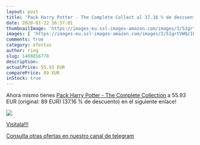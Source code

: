 ```yaml
---
layout: post
title: 'Pack Harry Potter - The Complete Collect al 37.16 % de descuento'
date: 2020-01-22 16:57:01
thumbnailImage: 'https://images-eu.ssl-images-amazon.com/images/I/51grtVWQzIL._SL200_.jpg'
images: [ 'https://images-eu.ssl-images-amazon.com/images/I/51grtVWQzIL._SL200_.jpg' ]
comments: true
category: ofertas
author: ring
slug: 1408856778
description:
actualPrice: 55.93 EUR
comparePrice: 89 EUR
inStock: true
---
```


Ahora mismo tienes [Pack Harry Potter - The Complete Collection](https://www.amazon.com/dp/1408856778/?tag=redken08-20) a 55.93 EUR (original: 89 EUR) (37.16 %  de descuento) en el siguiente enlace!

[![](https://images-eu.ssl-images-amazon.com/images/I/51grtVWQzIL._SL200_.jpg)](https://www.amazon.com/dp/1408856778/?tag=redken08-20)

[Visítala!!!](https://www.amazon.com/dp/1408856778/?tag=redken08-20)

[Consulta otras ofertas en nuestro canal de telegram](https://t.me/s/ofertas25)
